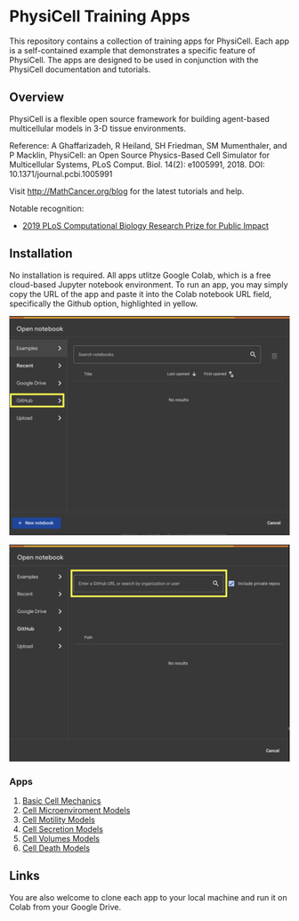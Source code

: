 # PhysiCell Training Apps

This repository contains a collection of training apps for PhysiCell. Each app is a self-contained example that demonstrates a specific feature of PhysiCell. The apps are designed to be used in conjunction with the PhysiCell documentation and tutorials.

## Overview

PhysiCell is a flexible open source framework for building agent-based multicellular models in 3-D tissue environments.

Reference: A Ghaffarizadeh, R Heiland, SH Friedman, SM Mumenthaler, and P Macklin, PhysiCell: an Open Source Physics-Based Cell Simulator for Multicellular Systems, PLoS Comput. Biol. 14(2): e1005991, 2018. DOI: 10.1371/journal.pcbi.1005991

Visit http://MathCancer.org/blog for the latest tutorials and help.

Notable recognition:

- [2019 PLoS Computational Biology Research Prize for Public Impact](https://biologue.plos.org/2019/05/31/announcing-the-winners-of-the-2019-plos-computational-biology-research-prize/)

## Installation

No installation is required. All apps utlitze Google Colab, which is a free cloud-based Jupyter notebook environment. To run an app, you may simply copy the URL of the app and paste it into the Colab notebook URL field, specifically the Github option, highlighted in yellow.

![Colab](assets/colab_starter_page.png)

![Github](assets/github_url_insert.png)

### Apps

1. [Basic Cell Mechanics](tr_Mechanics)
2. [Cell Microenviroment Models](tr_Microenvironment)
3. [Cell Motility Models](tr_Motility)
4. [Cell Secretion Models](tr_Secretion)
5. [Cell Volumes Models](tr_Volume)
6. [Cell Death Models](tr_Death)

## Links

You are also welcome to clone each app to your local machine and run it on Colab from your Google Drive.
